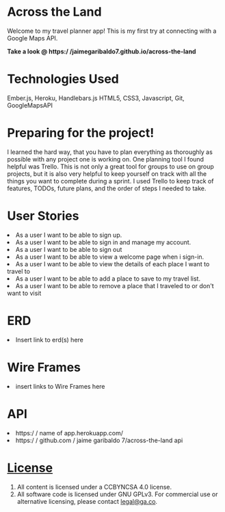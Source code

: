# Across the Land

  Welcome to my travel planner app! This is my first try at connecting with a
  Google Maps API.

  <b>Take a look @ https:/ /jaimegaribaldo7.github.io/across-the-land</b>

  # Technologies Used
  Ember.js, Heroku, Handlebars.js HTML5, CSS3, Javascript, Git, GoogleMapsAPI

  # Preparing for the project!
  I learned the hard way, that you have to plan everything as thoroughly as possible with any project
  one is working on. One planning tool I found helpful was Trello. This is not only a great tool for groups
  to use on group projects, but it is also very helpful to keep yourself on track with all the things
  you want to complete during a sprint. I used Trello to keep track of features, TODOs, future plans, and the order of steps I needed to take.

  # User Stories
  <li>As a user I want to be able to sign up.</li>
  <li>As a user I want to be able to sign in and manage my account.</li>
  <li>As a user I want to be able to sign out</li>
  <li>As a user I want to be able to view a welcome page when i sign-in.</li>
  <li>As a user I want to be able to view the details of each place I want to travel to</li>
  <li>As a user I want to be able to add a place to save to my travel list.</li>
  <li>As a user I want to be able to remove a place that I traveled to or don't want to visit</li>

  # ERD
  <li>Insert link to erd(s) here</li>

  # Wire Frames
  <li>insert links to Wire Frames here</li>

  # API
  <li>https:/ / name of app.herokuapp.com/</li>
  <li>https:/ / github.com / jaime garibaldo 7/across-the-land api</li>

  # [License](LICENSE)

  1.  All content is licensed under a CC­BY­NC­SA 4.0 license.
  1.  All software code is licensed under GNU GPLv3. For commercial use or
      alternative licensing, please contact legal@ga.co.
